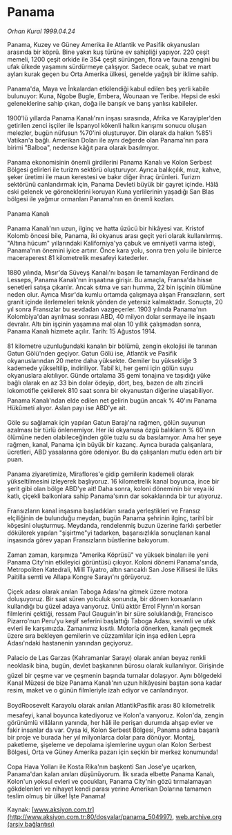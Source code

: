 # Panama

*Orhan Kural 1999.04.24*

<div class="pNewsDetailMainContent ctx_content" itemprop="articleBody">
 Panama, Kuzey ve Güney Amerika ile Atlantik ve Pasifik okyanusları arasında bir köprü. Bine yakın kuş türüne ev sahipliği yapıyor. 220 çeşit memeli, 1200 çeşit orkide ile 354 çeşit sürüngen, flora ve fauna zengini bu ufak ülkede yaşamını sürdürmeye çalışıyor. Sadece ocak, şubat ve mart ayları kurak geçen bu Orta Amerika ülkesi, genelde yağışlı bir iklime sahip.
 <br/>
 <br/>
 Panama'da, Maya ve İnkalardan etkilendiği kabul edilen beş yerli kabile bulunuyor: Kuna, Ngobe Bugle, Embera, Wounaan ve Teribe. Hepsi de eski geleneklerine sahip çıkan, doğa ile barışık ve barış yanlısı kabileler.
 <br/>
 <br/>
 1900'lü yıllarda Panama Kanalı'nın inşası sırasında, Afrika ve Karayipler'den getirilen zenci işçiler ile İspanyol kökenli halkın karışımı sonucu oluşan melezler, bugün nüfusun %70'ini oluşturuyor. Din olarak da halkın %85'i Vatikan'a bağlı. Amerikan Doları ile aynı değerde olan Panama'nın para birimi "Balboa", nedense kâğıt para olarak basılmıyor.
 <br/>
 <br/>
 Panama ekonomisinin önemli girdilerini Panama Kanalı ve Kolon Serbest Bölgesi gelirleri ile turizm sektörü oluşturuyor. Ayrıca balıkçılık, muz, kahve, şeker üretimi ile maun kerestesi ve bakır diğer ihraç ürünleri. Turizm sektörünü canlandırmak için, Panama Devleti büyük bir gayret içinde. Hâlâ eski gelenek ve göreneklerini koruyan Kuna yerlilerinin yaşadığı San Blas bölgesi ile yağmur ormanları Panama'nın en önemli kozları.
 <br/>
 <br/>
 Panama Kanalı
 <br/>
 <br/>
 Panama Kanalı'nın uzun, ilginç ve hatta üzücü bir hikâyesi var. Kristof Kolomb öncesi bile, Panama, iki okyanus arası geçit yeri olarak kullanılırmış. "Altına hücum" yıllarındaki Kaliforniya'ya çabuk ve emniyetli varma isteği, Panama'nın önemini iyice artırır. Önce kara yolu, sonra tren yolu ile binlerce maceraperest 81 kilometrelik mesafeyi katederler.
 <br/>
 <br/>
 1880 yılında, Mısır'da Süveyş Kanalı'nı başarı ile tamamlayan Ferdinand de Lesseps, Panama Kanalı'nın inşaatına girişir. Bu amaçla, Fransa'da hisse senetleri satışa çıkarılır. Ancak sıtma ve sarı humma, 22 bin işçinin ölümüne neden olur. Ayrıca Mısır'da kumlu ortamda çalışmaya alışan Fransızların, sert granit içinde ilerlemeleri teknik yönden de yetersiz kalmaktadır. Sonuçta, 20 yıl sonra Fransızlar bu sevdadan vazgeçerler. 1903 yılında Panama'nın Kolombiya'dan ayrılması sonrası ABD, 40 milyon dolar sermaye ile inşaatı devralır. Altı bin işçinin yaşamına mal olan 10 yıllık çalışmadan sonra, Panama Kanalı hizmete açılır. Tarih: 15 Ağustos 1914.
 <br/>
 <br/>
 81 kilometre uzunluğundaki kanalın bir bölümü, zengin ekolojisi ile tanınan Gatun Gölü'nden geçiyor. Gatun Gölü ise, Atlantik ve Pasifik okyanuslarından 20 metre daha yüksekte. Gemiler bu yüksekliğe 3 kademede yükseltilip, indiriliyor. Tabiî ki, her gemi için gölün suyu okyanuslara akıtılıyor. Günde ortalama 35 gemi tonajına ve taşıdığı yüke bağlı olarak en az 33 bin dolar ödeyip, dört, beş, bazen de altı zincirli lokomotifle çekilerek 810 saat sonra bir okyanustan diğerine ulaşabiliyor. Panama Kanalı'ndan elde edilen net gelirin bugün ancak % 40'ını Panama Hükûmeti alıyor. Aslan payı ise ABD'ye ait.
 <br/>
 <br/>
 Göle su sağlamak için yapılan Gatun Barajı'na rağmen, gölün suyunun azalması bir türlü önlenemiyor. Her iki okyanusa özgü balıkların % 60'ının ölümüne neden olabileceğinden göle tuzlu su da basılamıyor. Ama her şeye rağmen, kanal, Panama için büyük bir kazanç. Ayrıca burada çalışanlara, ücretleri, ABD yasalarına göre ödeniyor. Bu da çalışanları mutlu eden artı bir puan.
 <br/>
 <br/>
 Panama ziyaretimize, Miraflores'e gidip gemilerin kademeli olarak yükseltilmesini izleyerek başlıyoruz. 16 kilometrelik kanal boyunca, ince bir şerit gibi olan bölge ABD'ye ait! Daha sonra, koloni döneminin bir veya iki katlı, çiçekli balkonlara sahip Panama'sının dar sokaklarında bir tur atıyoruz.
 <br/>
 <br/>
 Fransızların kanal inşasına başladıkları sırada yerleştikleri ve Fransız elçiliğinin de bulunduğu meydan, bugün Panama şehrinin ilginç, tarihî bir köşesini oluşturmuş. Meydanda, rendelenmiş buzun üzerine farklı şerbetler dökülerek yapılan "şişirtme"yi tadarken, başarısızlıkla sonuçlanan kanal inşasında görev yapan Fransızların büstlerine bakıyorum.
 <br/>
 <br/>
 Zaman zaman, karşımıza "Amerika Köprüsü" ve yüksek binaları ile yeni Panama City'nin etkileyici görüntüsü çıkıyor. Koloni dönemi Panama'sında, Metropoliten Katedrali, Millî Tiyatro, altın sancaklı San Jose Kilisesi ile lüks Paitilla semti ve Allapa Kongre Sarayı'nı görüyoruz.
 <br/>
 <br/>
 Çiçek adası olarak anılan Taboga Adası'na gitmek üzere motora doluşuyoruz. Bir saat süren yolculuk sonunda, bir dönem korsanların kullandığı bu güzel adaya varıyoruz. Ünlü aktör Errol Flynn'ın korsan filmlerini çektiği, ressam Paul Gauguin'in bir süre soluklandığı, Francisco Pizarro'nun Peru'yu keşif seferini başlattığı Taboga Adası, sevimli ve ufak evleri ile karşımızda. Zamanımız kısıtlı. Motorla dönerken, kanalı geçmek üzere sıra bekleyen gemilerin ve cüzzamlılar için inşa edilen Lepra Adası'ndaki hastanenin yanından geçiyoruz.
 <br/>
 <br/>
 Palacio de Las Garzas (Kahramanlar Sarayı) olarak anılan beyaz renkli neoklasik bina, bugün, devlet başkanının bürosu olarak kullanılıyor. Girişinde güzel bir çeşme var ve çeşmenin başında turnalar dolaşıyor. Aynı bölgedeki Kanal Müzesi de bize Panama Kanalı'nın uzun hikâyesini baştan sona kadar resim, maket ve o günün filmleriyle izah ediyor ve canlandırıyor.
 <br/>
 <br/>
 BoydRoosevelt Karayolu olarak anılan AtlantikPasifik arası 80 kilometrelik mesafeyi, kanal boyunca katediyoruz ve Kolon'a varıyoruz. Kolon'da, zengin görünümlü villâların yanında, her hâli ile perişan durumda ahşap evler ve fakir insanlar da var. Oysa ki, Kolon Serbest Bölgesi, Panama adına başarılı bir proje ve burada her yıl milyonlarca dolar para dönüyor. Montaj, paketleme, şişeleme ve depolama işlemlerine uygun olan Kolon Serbest Bölgesi, Orta ve Güney Amerika pazarı için seçkin bir merkez konumunda!
 <br/>
 <br/>
 Copa Hava Yolları ile Kosta Rika'nın başkenti San Jose'ye uçarken, Panama'dan kalan anıları düşünüyorum. İlk sırada elbette Panama Kanalı, Kolon'un yoksul evleri ve çocukları, Panama City'nin gözü tırmalamayan gökdelenleri ve nihayet kendi parası yerine Amerikan Dolarına tamamen teslim olmuş bir ülke! İşte Panama!
 <br/>
</div>


Kaynak: [www.aksiyon.com.tr](http://www.aksiyon.com.tr:80/dosyalar/panama_504997), [web.archive.org (arşiv bağlantısı)](http://web.archive.org/web/20151230030419/http://www.aksiyon.com.tr:80/dosyalar/panama_504997)
